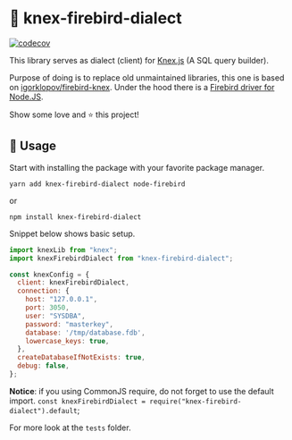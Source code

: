 # 👾 knex-firebird-dialect

[![codecov](https://codecov.io/gh/Tomas2D/knex-firebird-dialect/branch/master/graph/badge.svg?token=SQA7VM6XIV)](https://codecov.io/gh/Tomas2D/knex-firebird-dialect)

This library serves as dialect (client) for [Knex.js](https://github.com/knex/knex) (A SQL query builder). 

Purpose of doing is to replace old unmaintained libraries, this one is based on [igorklopov/firebird-knex](https://github.com/igorklopov/firebird-knex).
Under the hood there is a [Firebird driver for Node.JS](https://github.com/hgourvest/node-firebird). 

Show some love and ⭐️ this project!

## 🚀 Usage

Start with installing the package with your favorite package manager.

```
yarn add knex-firebird-dialect node-firebird
```

or

```
npm install knex-firebird-dialect
```

Snippet below shows basic setup.

```javascript
import knexLib from "knex";
import knexFirebirdDialect from "knex-firebird-dialect";

const knexConfig = {
  client: knexFirebirdDialect,
  connection: {
    host: "127.0.0.1",
    port: 3050,
    user: "SYSDBA",
    password: "masterkey",
    database: '/tmp/database.fdb',
    lowercase_keys: true,
  },
  createDatabaseIfNotExists: true,
  debug: false,
};
```

**Notice**: if you using CommonJS require, do not forget to use the default import. `const knexFirebirdDialect = require("knex-firebird-dialect").default`;

For more look at the `tests` folder.
